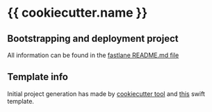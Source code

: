# {{ cookiecutter.name }}

## Bootstrapping and deployment project

All information can be found in the [fastlane README.md file](./fastlane/README.md)

## Template info

Initial project generation has made by [cookiecutter tool](https://github.com/audreyr/cookiecutter)
and [this](https://github.com/alphatroya/swift-project-template) swift template.

